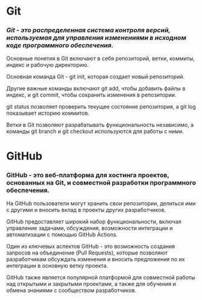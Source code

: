 

# Git


### *Git - это распределенная система контроля версий, используемая для управления изменениями в исходном коде программного обеспечения.*

  

Основные понятия в Git включают в себя репозиторий, ветки, коммиты, индекс и рабочую директорию.
 

Основная команда Git - git init, которая создает новый репозиторий.

  

Другие важные команды включают git add, чтобы добавить файлы в индекс, и git commit, чтобы сохранить изменения в репозитории.

  

git status позволяет проверить текущее состояние репозитория, а git log показывает историю коммитов.

  

Ветки в Git позволяют разрабатывать функциональность независимо, а команды git branch и git checkout используются для работы с ними.

  

# GitHub

  

### GitHub - это веб-платформа для хостинга проектов, основанных на Git, и совместной разработки программного обеспечения.

  

На GitHub пользователи могут хранить свои репозитории, делиться ими с другими и вносить вклад в проекты других разработчиков.

  

GitHub предоставляет широкий набор функциональности, включая управление задачами, обсуждения, возможности интеграции и автоматизации с помощью GitHub Actions.

  

Один из ключевых аспектов GitHub - это возможность создания запросов на объединение (Pull Requests), которые позволяют разработчикам обсуждать изменения и вносить предложения по их интеграции в основную ветку проекта.

  

GitHub также является популярной платформой для совместной работы над открытыми и закрытыми проектами, а также для обучения и обмена знаниями с сообществом разработчиков.